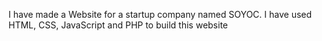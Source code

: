 I have made a Website for a startup company named SOYOC.
I have used HTML, CSS, JavaScript and PHP to build this website
